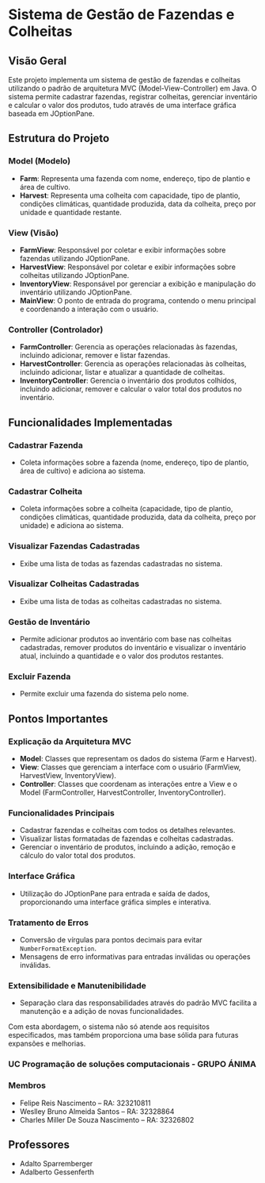 # Sistema de Gestão de Fazendas e Colheitas

## Visão Geral
Este projeto implementa um sistema de gestão de fazendas e colheitas utilizando o padrão de arquitetura MVC (Model-View-Controller) em Java. O sistema permite cadastrar fazendas, registrar colheitas, gerenciar inventário e calcular o valor dos produtos, tudo através de uma interface gráfica baseada em JOptionPane.

## Estrutura do Projeto

### Model (Modelo)
- **Farm**: Representa uma fazenda com nome, endereço, tipo de plantio e área de cultivo.
- **Harvest**: Representa uma colheita com capacidade, tipo de plantio, condições climáticas, quantidade produzida, data da colheita, preço por unidade e quantidade restante.

### View (Visão)
- **FarmView**: Responsável por coletar e exibir informações sobre fazendas utilizando JOptionPane.
- **HarvestView**: Responsável por coletar e exibir informações sobre colheitas utilizando JOptionPane.
- **InventoryView**: Responsável por gerenciar a exibição e manipulação do inventário utilizando JOptionPane.
- **MainView**: O ponto de entrada do programa, contendo o menu principal e coordenando a interação com o usuário.

### Controller (Controlador)
- **FarmController**: Gerencia as operações relacionadas às fazendas, incluindo adicionar, remover e listar fazendas.
- **HarvestController**: Gerencia as operações relacionadas às colheitas, incluindo adicionar, listar e atualizar a quantidade de colheitas.
- **InventoryController**: Gerencia o inventário dos produtos colhidos, incluindo adicionar, remover e calcular o valor total dos produtos no inventário.

## Funcionalidades Implementadas

### Cadastrar Fazenda
- Coleta informações sobre a fazenda (nome, endereço, tipo de plantio, área de cultivo) e adiciona ao sistema.

### Cadastrar Colheita
- Coleta informações sobre a colheita (capacidade, tipo de plantio, condições climáticas, quantidade produzida, data da colheita, preço por unidade) e adiciona ao sistema.

### Visualizar Fazendas Cadastradas
- Exibe uma lista de todas as fazendas cadastradas no sistema.

### Visualizar Colheitas Cadastradas
- Exibe uma lista de todas as colheitas cadastradas no sistema.

### Gestão de Inventário
- Permite adicionar produtos ao inventário com base nas colheitas cadastradas, remover produtos do inventário e visualizar o inventário atual, incluindo a quantidade e o valor dos produtos restantes.

### Excluir Fazenda
- Permite excluir uma fazenda do sistema pelo nome.

## Pontos Importantes

### Explicação da Arquitetura MVC
- **Model**: Classes que representam os dados do sistema (Farm e Harvest).
- **View**: Classes que gerenciam a interface com o usuário (FarmView, HarvestView, InventoryView).
- **Controller**: Classes que coordenam as interações entre a View e o Model (FarmController, HarvestController, InventoryController).

### Funcionalidades Principais
- Cadastrar fazendas e colheitas com todos os detalhes relevantes.
- Visualizar listas formatadas de fazendas e colheitas cadastradas.
- Gerenciar o inventário de produtos, incluindo a adição, remoção e cálculo do valor total dos produtos.

### Interface Gráfica
- Utilização do JOptionPane para entrada e saída de dados, proporcionando uma interface gráfica simples e interativa.

### Tratamento de Erros
- Conversão de vírgulas para pontos decimais para evitar `NumberFormatException`.
- Mensagens de erro informativas para entradas inválidas ou operações inválidas.

### Extensibilidade e Manutenibilidade
- Separação clara das responsabilidades através do padrão MVC facilita a manutenção e a adição de novas funcionalidades.

Com esta abordagem, o sistema não só atende aos requisitos especificados, mas também proporciona uma base sólida para futuras expansões e melhorias.


### UC Programação de soluções computacionais - GRUPO ÁNIMA 

### Membros

- Felipe Reis Nascimento – RA: 323210811
- Weslley Bruno Almeida Santos – RA: 32328864
- Charles Miller De Souza Nascimento – RA: 32326802

## Professores
- Adalto Sparremberger
- Adalberto Gessenferth
